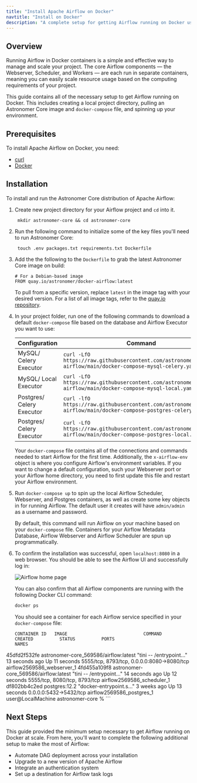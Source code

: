 ```yaml
---
title: "Install Apache Airflow on Docker"
navtitle: "Install on Docker"
description: "A complete setup for getting Airflow running on Docker using Astronomer Core."
---
```


## Overview

Running Airflow in Docker containers is a simple and effective way to manage and scale your project. The core Airflow components — the Webserver, Scheduler, and Workers — are each run in separate containers, meaning you can easily scale resource usage based on the computing requirements of your project.

This guide contains all of the necessary setup to get Airflow running on Docker. This includes creating a local project directory, pulling an Astronomer Core image and `docker-compose` file, and spinning up your environment.

## Prerequisites

To install Apache Airflow on Docker, you need:

- [curl](https://curl.se/download.html)
- [Docker](https://docs.docker.com/get-docker/)

## Installation

To install and run the Astronomer Core distribution of Apache Airflow:

1. Create new project directory for your Airflow project and `cd` into it.

        mkdir astronomer-core && cd astronomer-core

2. Run the following command to initialize some of the key files you'll need to run Astronomer Core:

        touch .env packages.txt requirements.txt Dockerfile

3. Add the the following to the `Dockerfile` to grab the latest Astronomer Core image on build:

    ```
    # For a Debian-based image
    FROM quay.io/astronomer/docker-airflow:latest
    ```

    To pull from a specific version, replace `latest` in the image tag with your desired version. For a list of all image tags, refer to the [quay.io repository](https://quay.io/repository/astronomer/ap-airflow?tab=tags).  


4. In your project folder, run one of the following commands to download a default `docker-compose` file based on the database and Airflow Executor you want to use:

    | Configuration | Command |
    |---------------|---------|
    | MySQL/ Celery Executor |`curl -LfO https://raw.githubusercontent.com/astronomer/docker-airflow/main/docker-compose-mysql-celery.yaml`|
    | MySQL/ Local Executor |`curl -LfO https://raw.githubusercontent.com/astronomer/docker-airflow/main/docker-compose-mysql-local.yaml`|
    | Postgres/ Celery Executor |`curl -lfO https://raw.githubusercontent.com/astronomer/docker-airflow/main/docker-compose-postgres-celery.yaml`|
    | Postgres/ Celery Executor |`curl -LfO https://raw.githubusercontent.com/astronomer/docker-airflow/main/docker-compose-postgres-local.yaml` |

    Your `docker-compose` file contains all of the connections and commands needed to start Airflow for the first time. Additionally, the `x-airflow-env` object is where you configure Airflow's environment variables. If you want to change a default configuration, such your Webserver port or your Airflow home directory, you need to first update this file and restart your Airflow environment.

5. Run `docker-compose up` to spin up the local Airflow Scheduler, Webserver, and Postgres containers, as well as create some key objects in for running Airflow. The default user it creates will have `admin/admin` as a username and password.

    By default, this command will run Airflow on your machine based on your `docker-compose` file. Containers for your Airflow Metadata Database, Airflow Webserver and Airflow Scheduler are spun up programmatically.

6. To confirm the installation was successful, open `localhost:8080` in a web browser. You should be able to see the Airflow UI and successfully log in:

    ![Airflow home page](https://assets2.astronomer.io/main/docs/airflow-ui/ac-install.png)

    You can also confirm that all Airflow components are running with the following Docker CLI command:

    ```sh
    docker ps
    ```

    You should see a container for each Airflow service specified in your `docker-compose` file:

    ```
    CONTAINER ID   IMAGE                             COMMAND                  CREATED          STATUS          PORTS                                        NAMES
45dfd2f532fe   astronomer-core_569586/airflow:latest   "tini -- /entrypoint…"   13 seconds ago   Up 11 seconds   5555/tcp, 8793/tcp, 0.0.0.0:8080->8080/tcp   airflow2569586_webserver_1
4fd455a109f8   astronomer-core_569586/airflow:latest   "tini -- /entrypoint…"   14 seconds ago   Up 12 seconds   5555/tcp, 8080/tcp, 8793/tcp                 airflow2569586_scheduler_1
df802bb4c2ed   postgres:12.2                     "docker-entrypoint.s…"   3 weeks ago      Up 13 seconds   0.0.0.0:5432->5432/tcp                       airflow2569586_postgres_1
user@LocalMachine astronomer-core %
    ```

## Next Steps

This guide provided the minimum setup necessary to get Airflow running on Docker at scale. From here, you'll want to complete the following additional setup to make the most of Airflow:
- Automate DAG deployment across your installation
- Upgrade to a new version of Apache Airflow
- Integrate an authentication system
- Set up a destination for Airflow task logs
